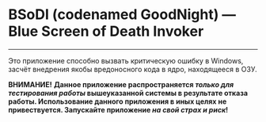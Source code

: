 # BSoDI (codenamed GoodNight) — Blue Screen of Death Invoker
***
Это приложение способно вызвать критическую ошибку в Windows, засчёт внедрения якобы вредоносного кода в ядро, находящееся в ОЗУ.

**ВНИМАНИЕ!** **Данное приложение распространяется *только для тестирования работы* вышеуказанной системы в результате отказа работы. Использование данного приложения в иных целях не привествуется. Запускайте приложение *на свой страх и риск*!**